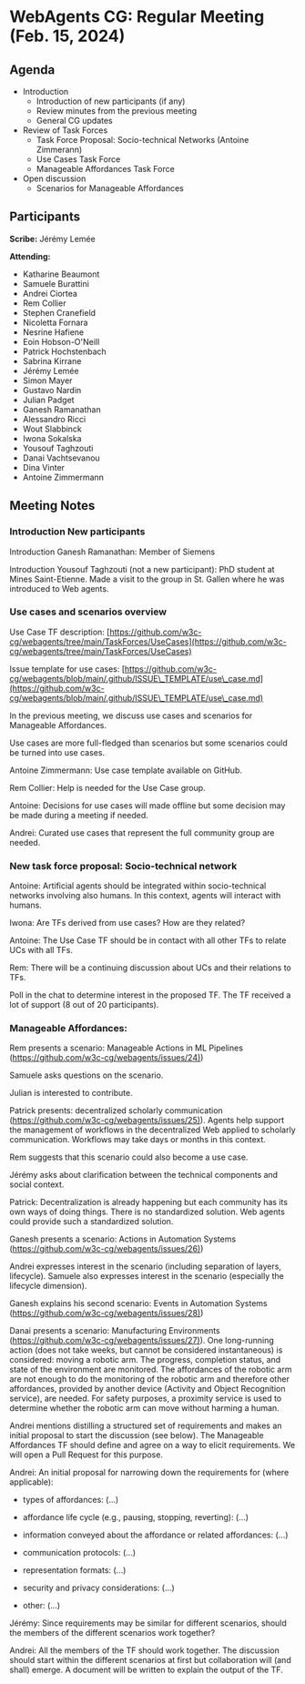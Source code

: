 
# WebAgents CG: Regular Meeting (Feb. 15, 2024)



## Agenda

   * Introduction
       * Introduction of new participants (if any)
       * Review minutes from the previous meeting
       * General CG updates
   * Review of Task Forces
       * Task Force Proposal: Socio-technical Networks (Antoine Zimmerann)
       * Use Cases Task Force
       * Manageable Affordances Task Force
   * Open discussion
       * Scenarios for Manageable Affordances


## Participants

**Scribe:** Jérémy Lemée

**Attending:**

   * Katharine Beaumont
   * Samuele Burattini
   * Andrei Ciortea
   * Rem Collier
   * Stephen Cranefield
   * Nicoletta Fornara
   * Nesrine Hafiene
   * Eoin Hobson-O'Neill
   * Patrick Hochstenbach
   * Sabrina Kirrane
   * Jérémy Lemée
   * Simon Mayer
   * Gustavo Nardin
   * Julian Padget
   * Ganesh Ramanathan
   * Alessandro Ricci
   * Wout Slabbinck
   * Iwona Sokalska
   * Yousouf Taghzouti
   * Danai Vachtsevanou
   * Dina Vinter
   * Antoine Zimmermann


## Meeting Notes

### **Introduction New participants**

Introduction Ganesh Ramanathan: Member of Siemens

Introduction Yousouf Taghzouti (not a new participant): PhD student at Mines Saint-Etienne. Made a visit to the group in St. Gallen where he was introduced to Web agents.

### **Use cases and scenarios overview**

 Use Case TF description: [https://github.com/w3c-cg/webagents/tree/main/TaskForces/UseCases](https://github.com/w3c-cg/webagents/tree/main/TaskForces/UseCases)

 Issue template for use cases: [https://github.com/w3c-cg/webagents/blob/main/.github/ISSUE\_TEMPLATE/use\_case.md](https://github.com/w3c-cg/webagents/blob/main/.github/ISSUE\_TEMPLATE/use\_case.md)

 In the previous meeting, we discuss use cases and scenarios for Manageable Affordances.

 Use cases are more full-fledged than scenarios but some scenarios could be turned into use cases.

 Antoine Zimmermann: Use case template available on GitHub.

Rem Collier: Help is needed for the Use Case group.

 Antoine: Decisions for use cases will made offline but some decision may be made during a meeting if needed.

 Andrei: Curated use cases that represent the full community group are needed.  

### **New task force proposal: Socio-technical network**

 Antoine: Artificial agents should be integrated within socio-technical networks involving also humans. In this context, agents will interact with humans.

 Iwona: Are TFs derived from use cases? How are they related?

 Antoine: The Use Case TF should be in contact with all other TFs to relate UCs with all TFs.

 Rem: There will be a continuing discussion about UCs and their relations to TFs.

 Poll in the chat to determine interest in the proposed TF. The TF received a lot of support (8 out of 20 participants).

### **Manageable Affordances:**

Rem presents a scenario: Manageable Actions in ML Pipelines ([https://github.com/w3c-cg/webagents/issues/24)](https://github.com/w3c-cg/webagents/issues/24))

Samuele asks questions on the scenario.

Julian is interested to contribute.

Patrick presents: decentralized scholarly communication ([https://github.com/w3c-cg/webagents/issues/25)](https://github.com/w3c-cg/webagents/issues/25)). Agents help support the management of workflows in the decentralized Web applied to scholarly communication. Workflows may take days or months in this context.

Rem suggests that this scenario could also become a use case.

Jérémy asks about clarification between the technical components and social context.

Patrick: Decentralization is already happening but each community has its own ways of doing things. There is no standardized solution. Web agents could provide such a standardized solution.

Ganesh presents a scenario: Actions in Automation Systems ([https://github.com/w3c-cg/webagents/issues/26)](https://github.com/w3c-cg/webagents/issues/26))

Andrei expresses interest in the scenario (including separation of layers, lifecycle). Samuele also expresses interest in the scenario (especially the lifecycle dimension).

Ganesh explains his second scenario: Events in Automation Systems ([https://github.com/w3c-cg/webagents/issues/28)](https://github.com/w3c-cg/webagents/issues/28))

Danai presents a scenario: Manufacturing Environments ([https://github.com/w3c-cg/webagents/issues/27)](https://github.com/w3c-cg/webagents/issues/27)).  One long-running action (does not take weeks, but cannot be considered instantaneous) is considered: moving a robotic arm. The progress, completion status, and state of the environment are monitored. The affordances of the robotic arm  are not enough to do the monitoring of the robotic arm and therefore other affordances, provided by another device (Activity and Object Recognition service), are needed.  For safety purposes, a proximity service is used to determine whether the robotic arm can move without harming a human.

Andrei mentions distilling a structured set of requirements and makes an initial proposal to start the discussion (see below). The Manageable Affordances TF should define and agree on a way to elicit requirements. We will open a Pull Request for this purpose.

Andrei: An initial proposal for narrowing down the requirements for (where applicable):

- types of affordances: (...)

- affordance life cycle (e.g., pausing, stopping, reverting):  (...)

- information conveyed about the affordance or related affordances:  (...)

- communication protocols: (...)

- representation formats: (...)

- security and privacy considerations: (...)

- other: (...)



Jérémy: Since requirements may be similar for different scenarios, should the members of the different scenarios work together?

Andrei: All the members of the TF should work together. The discussion should start within the different scenarios at first but collaboration will (and shall) emerge. A document will be written to explain the output of the TF.

        



        



        



    

    

        



        



        



    
